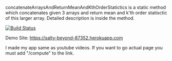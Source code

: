 
concatenateArraysAndReturnMeanAndKthOrderStatictics is a static method which concatenates given 3 arrays and return mean and k'th order statisctic of this larger array.
Detailed description is inside the method.

[![Build Status](https://travis-ci.com/BerkKaraaslan/Homework1.svg?branch=main)](https://travis-ci.com/BerkKaraaslan/Homework1)

Demo Site: https://salty-beyond-87352.herokuapp.com

I made my app same as youtube videos.
If you want to go actual page you must add "/compute" to the link.

